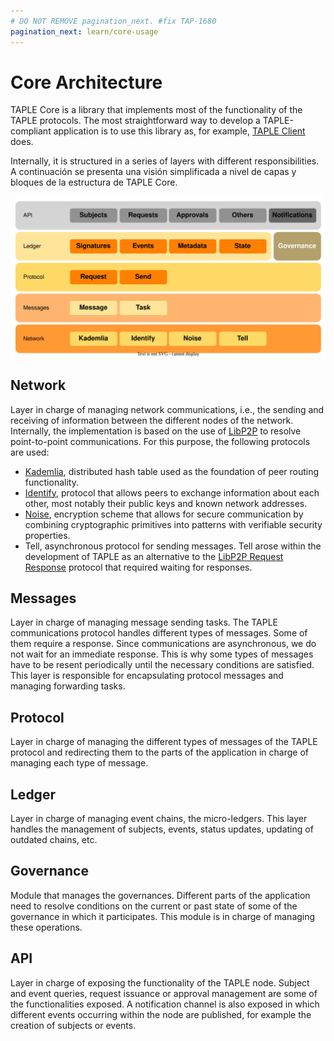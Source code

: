 ```yaml
---
# DO NOT REMOVE pagination_next. #fix TAP-1680
pagination_next: learn/core-usage
---
```

# Core Architecture

TAPLE Core is a library that implements most of the functionality of the TAPLE protocols. The most straightforward way to develop a TAPLE-compliant application is to use this library as, for example, [TAPLE Client](./taple-client.md) does.

Internally, it is structured in a series of layers with different responsibilities. A continuación se presenta una visión simplificada a nivel de capas y bloques de la estructura de TAPLE Core. 

![taple-client](../img/core-architecture.svg)

## Network
Layer in charge of managing network communications, i.e., the sending and receiving of information between the different nodes of the network. Internally, the implementation is based on the use of [LibP2P](https://docs.libp2p.io/) to resolve point-to-point communications. For this purpose, the following protocols are used:
- [Kademlia](https://docs.libp2p.io/concepts/fundamentals/protocols/#kad-dht), distributed hash table used as the foundation of peer routing functionality.
- [Identify](https://docs.libp2p.io/concepts/fundamentals/protocols/#identify), protocol that allows peers to exchange information about each other, most notably their public keys and known network addresses.
- [Noise](https://docs.libp2p.io/concepts/secure-comm/noise/), encryption scheme that allows for secure communication by combining cryptographic primitives into patterns with verifiable security properties.
- Tell, asynchronous protocol for sending messages. Tell arose within the development of TAPLE as an alternative to the [LibP2P Request Response](https://docs.rs/libp2p-request-response/latest/libp2p_request_response/) protocol that required waiting for responses.

## Messages
Layer in charge of managing message sending tasks. The TAPLE communications protocol handles different types of messages. Some of them require a response. Since communications are asynchronous, we do not wait for an immediate response. This is why some types of messages have to be resent periodically until the necessary conditions are satisfied. This layer is responsible for encapsulating protocol messages and managing forwarding tasks.

## Protocol
Layer in charge of managing the different types of messages of the TAPLE protocol and redirecting them to the parts of the application in charge of managing each type of message.

## Ledger
Layer in charge of managing event chains, the micro-ledgers. This layer handles the management of subjects, events, status updates, updating of outdated chains, etc. 

## Governance
Module that manages the governances. Different parts of the application need to resolve conditions on the current or past state of some of the governance in which it participates. This module is in charge of managing these operations.

## API
Layer in charge of exposing the functionality of the TAPLE node. Subject and event queries, request issuance or approval management are some of the functionalities exposed. A notification channel is also exposed in which different events occurring within the node are published, for example the creation of subjects or events.
